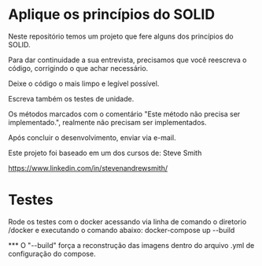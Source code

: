 # Aplique os princípios do SOLID

Neste repositório temos um projeto que fere alguns dos princípios do SOLID.

Para dar continuidade a sua entrevista, precisamos que você reescreva o código, corrigindo o que achar necessário.

Deixe o código o mais limpo e legível possível.

Escreva também os testes de unidade.

Os métodos marcados com o comentário "Este método não precisa ser implementado.", realmente não precisam ser implementados.

Após concluir o desenvolvimento, enviar via e-mail.

Este projeto foi baseado em um dos cursos de:
Steve Smith 

https://www.linkedin.com/in/stevenandrewsmith/


# Testes
Rode os testes com o docker acessando via linha de comando o diretorio /docker e executando o comando abaixo:
docker-compose up --build

*** O "--build" força a reconstrução das imagens dentro do arquivo .yml de configuração do compose.
